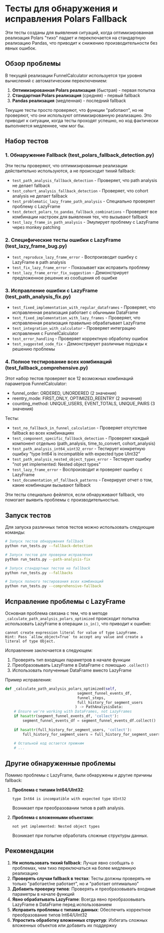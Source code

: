 # Тесты для обнаружения и исправления Polars Fallback

Эти тесты созданы для выявления ситуаций, когда оптимизированная реализация Polars "тихо" падает и переключается на стандартную реализацию Pandas, что приводит к снижению производительности без явных ошибок.

## Обзор проблемы

В текущей реализации FunnelCalculator используется три уровня вычислений с автоматическим переключением:

1. **Оптимизированная Polars реализация** (быстрая) - первая попытка
2. **Стандартная Polars реализация** (средняя) - первый fallback
3. **Pandas реализация** (медленная) - последний fallback

Текущие тесты просто проверяют, что функции "работают", но не проверяют, что они используют оптимизированную реализацию. Это приводит к ситуации, когда тесты проходят успешно, но код фактически выполняется медленнее, чем мог бы.

## Набор тестов

### 1. Обнаружение Fallback (test_polars_fallback_detection.py)

Эти тесты проверяют, что оптимизированные реализации действительно используются, а не происходит тихий fallback:

- `test_path_analysis_fallback_detection` - Проверяет, что path analysis не делает fallback
- `test_cohort_analysis_fallback_detection` - Проверяет, что cohort analysis не делает fallback
- `test_problematic_lazy_frame_path_analysis` - Специально проверяет проблему с LazyFrame
- `test_detect_polars_to_pandas_fallback_combinations` - Проверяет все комбинации настроек для выявления тех, что вызывают fallback
- `test_lazy_frame_in_path_analysis` - Эмулирует проблему с LazyFrame через monkey patching

### 2. Специфические тесты ошибки с LazyFrame (test_lazy_frame_bug.py)

- `test_reproduce_lazy_frame_error` - Воспроизводит ошибку с LazyFrame в path analysis
- `test_fix_lazy_frame_error` - Показывает как исправить проблему
- `test_lazy_frame_error_fix_suggestion` - Демонстрирует предложенное решение из сообщения об ошибке

### 3. Исправление ошибки с LazyFrame (test_path_analysis_fix.py)

- `test_fixed_implementation_with_regular_dataframes` - Проверяет, что исправленная реализация работает с обычными DataFrame
- `test_fixed_implementation_with_lazy_frames` - Проверяет, что исправленная реализация правильно обрабатывает LazyFrame
- `test_integration_with_calculator` - Проверяет интеграцию исправления с FunnelCalculator
- `test_error_handling` - Проверяет корректную обработку ошибок
- `test_suggested_code_fix` - Демонстрирует различные подходы к решению проблемы

### 4. Полное тестирование всех комбинаций (test_fallback_comprehensive.py)

Этот набор тестов проверяет все 12 возможных комбинаций параметров FunnelCalculator:
- funnel_order: ORDERED, UNORDERED (2 значения)
- reentry_mode: FIRST_ONLY, OPTIMIZED_REENTRY (2 значения)  
- counting_method: UNIQUE_USERS, EVENT_TOTALS, UNIQUE_PAIRS (3 значения)

Тесты:
- `test_no_fallback_in_funnel_calculation` - Проверяет отсутствие fallback во всех комбинациях
- `test_component_specific_fallback_detection` - Проверяет каждый компонент отдельно (path_analysis, time_to_convert, cohort_analysis)
- `test_path_analysis_int64_uint32_error` - Тестирует конкретную ошибку "type Int64 is incompatible with expected type UInt32"
- `test_path_analysis_nested_object_types_error` - Тестирует ошибку "not yet implemented: Nested object types"
- `test_lazy_frame_error` - Воспроизводит и проверяет ошибку с LazyFrame
- `test_documentation_of_fallback_patterns` - Генерирует отчет о том, какие комбинации вызывают fallback

Эти тесты специально фейлятся, если обнаруживают fallback, что помогает выявить проблемы с производительностью.

## Запуск тестов

Для запуска различных типов тестов можно использовать следующие команды:

```bash
# Запуск тестов обнаружения fallback
python run_tests.py --fallback-detection

# Запуск тестов для проверки исправления
python run_tests.py --path-analysis-fix

# Запуск стандартных тестов на fallback
python run_tests.py --fallbacks

# Запуск полного тестирования всех комбинаций
python run_tests.py --comprehensive-fallback
```

## Исправление проблемы с LazyFrame

Основная проблема связана с тем, что в методе `_calculate_path_analysis_polars_optimized` происходит попытка использовать LazyFrame в операции `is_in()`, что приводит к ошибке:

```
cannot create expression literal for value of type LazyFrame.
Hint: Pass `allow_object=True` to accept any value and create a literal of type Object.
```

Исправление заключается в следующем:

1. Проверять тип входящих параметров в начале функции
2. Преобразовывать LazyFrame в DataFrame с помощью `.collect()`
3. Использовать полученные DataFrame вместо LazyFrame

Пример исправления:

```python
def _calculate_path_analysis_polars_optimized(self, 
                                 segment_funnel_events_df, 
                                 funnel_steps,
                                 full_history_for_segment_users
                                ) -> PathAnalysisData:
    # Ensure we're working with DataFrames, not LazyFrames
    if hasattr(segment_funnel_events_df, 'collect'):
        segment_funnel_events_df = segment_funnel_events_df.collect()
        
    if hasattr(full_history_for_segment_users, 'collect'):
        full_history_for_segment_users = full_history_for_segment_users.collect()
    
    # Остальной код остается прежним
    # ...
```

## Другие обнаруженные проблемы

Помимо проблемы с LazyFrame, были обнаружены и другие причины fallback:

1. **Проблема с типами Int64/UInt32**: 
   ```
   type Int64 is incompatible with expected type UInt32
   ```
   Возникает при преобразовании типов в path analysis.

2. **Проблема с вложенными объектами**:
   ```
   not yet implemented: Nested object types
   ```
   Возникает при попытке обработать сложные структуры данных.

## Рекомендации

1. **Не использовать тихий fallback**: Лучше явно сообщать о проблемах, чем тихо переключаться на более медленную реализацию
2. **Проверять случаи fallback в тестах**: Тесты должны проверять не только "работает/не работает", но и "работает оптимально"
3. **Добавить проверку типов**: Проверять и преобразовывать входные параметры в начале функций
4. **Явно обрабатывать LazyFrame**: Всегда явно преобразовывать LazyFrame в DataFrame перед использованием
5. **Исправить проблемы с типами данных**: Обеспечить корректное преобразование типов Int64/UInt32
6. **Упростить обработку вложенных структур**: Избегать сложных вложенных объектов или добавить их поддержку 